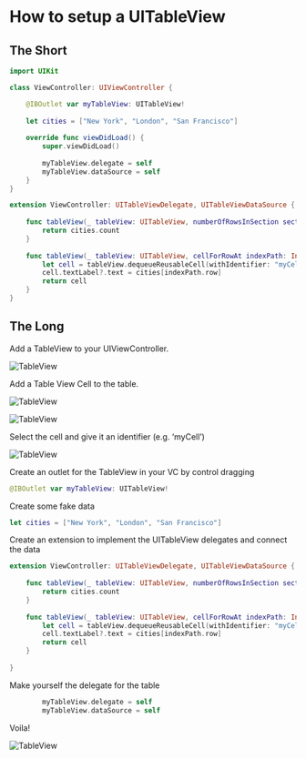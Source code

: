 # How to setup a UITableView

## The Short
```swift
import UIKit

class ViewController: UIViewController {

    @IBOutlet var myTableView: UITableView!
    
    let cities = ["New York", "London", "San Francisco"]
    
    override func viewDidLoad() {
        super.viewDidLoad()
        
        myTableView.delegate = self
        myTableView.dataSource = self
    }
}

extension ViewController: UITableViewDelegate, UITableViewDataSource {
    
    func tableView(_ tableView: UITableView, numberOfRowsInSection section: Int) -> Int {
        return cities.count
    }
    
    func tableView(_ tableView: UITableView, cellForRowAt indexPath: IndexPath) -> UITableViewCell {
        let cell = tableView.dequeueReusableCell(withIdentifier: "myCell", for: indexPath)
        cell.textLabel?.text = cities[indexPath.row]
        return cell
    }
}
```

## The Long

Add a TableView to your UIViewController.

![TableView](https://github.com/jrasmusson/ios-starter-kit/blob/master/basics/UITableView/simple/blank-vc.png)


Add a Table View Cell to the table.

![TableView](https://github.com/jrasmusson/ios-starter-kit/blob/master/basics/UITableView/simple/tableviewcell.png)

![TableView](https://github.com/jrasmusson/ios-starter-kit/blob/master/basics/UITableView/simple/blank-tableviewcell.png)

Select the cell and give it an identifier (e.g. ‘myCell’)

![TableView](https://github.com/jrasmusson/ios-starter-kit/blob/master/basics/UITableView/simple/set-identifier.png)

Create an outlet for the TableView in your VC by control dragging

```swift
@IBOutlet var myTableView: UITableView!
```

Create some fake data

```swift
let cities = ["New York", "London", "San Francisco"]
```

Create an extension to implement the UITableView delegates and connect the data

```swift
extension ViewController: UITableViewDelegate, UITableViewDataSource {
    
    func tableView(_ tableView: UITableView, numberOfRowsInSection section: Int) -> Int {
        return cities.count
    }
    
    func tableView(_ tableView: UITableView, cellForRowAt indexPath: IndexPath) -> UITableViewCell {
        let cell = tableView.dequeueReusableCell(withIdentifier: "myCell", for: indexPath)
        cell.textLabel?.text = cities[indexPath.row]
        return cell
    }
    
}
```

Make yourself the delegate for the table

```swift
        myTableView.delegate = self
        myTableView.dataSource = self
```

Voila!

![TableView](https://github.com/jrasmusson/ios-starter-kit/blob/master/basics/UITableView/simple/voila.png)
